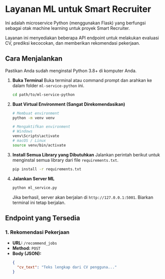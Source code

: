 # Layanan ML untuk Smart Recruiter

Ini adalah microservice Python (menggunakan Flask) yang berfungsi sebagai otak machine learning untuk proyek Smart Recruiter.

Layanan ini menyediakan beberapa API endpoint untuk melakukan evaluasi CV, prediksi kecocokan, dan memberikan rekomendasi pekerjaan.

## Cara Menjalankan

Pastikan Anda sudah menginstal Python 3.8+ di komputer Anda.

1.  **Buka Terminal**
    Buka terminal atau command prompt dan arahkan ke dalam folder `ml-service-python` ini.
    ```bash
    cd path/to/ml-service-python
    ```

2.  **Buat Virtual Environment (Sangat Direkomendasikan)**
    ```bash
    # Membuat environment
    python -m venv venv

    # Mengaktifkan environment
    # Windows
    venv\Scripts\activate
    # macOS / Linux
    source venv/bin/activate
    ```

3.  **Install Semua Library yang Dibutuhkan**
    Jalankan perintah berikut untuk menginstal semua library dari file `requirements.txt`.
    ```bash
    pip install -r requirements.txt
    ```

4.  **Jalankan Server ML**
    ```bash
    python ml_service.py
    ```

    Jika berhasil, server akan berjalan di `http://127.0.0.1:5001`. Biarkan terminal ini tetap berjalan.

## Endpoint yang Tersedia

### 1. Rekomendasi Pekerjaan
- **URL:** `/recommend_jobs`
- **Method:** `POST`
- **Body (JSON):**
  ```json
  {
    "cv_text": "Teks lengkap dari CV pengguna..."
  }